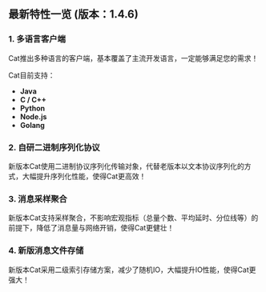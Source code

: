 ## 最新特性一览 (版本：1.4.6)

### 1. 多语言客户端

Cat推出多种语言的客户端，基本覆盖了主流开发语言，一定能够满足您的需求！

Cat目前支持：

- **Java**
- **C / C++**
- **Python**
- **Node.js**
- **Golang**


### 2. 自研二进制序列化协议

新版本Cat使用二进制协议序列化传输对象，代替老版本以文本协议序列化的方式，大幅提升序列化性能，使得Cat更高效！


### 3. 消息采样聚合

新版本Cat支持采样聚合，不影响宏观指标（总量个数、平均延时、分位线等）的前提下，降低了消息量与网络开销，使得Cat更健壮！


### 4. 新版消息文件存储

新版本Cat采用二级索引存储方案，减少了随机IO，大幅提升IO性能，使得Cat更强大！